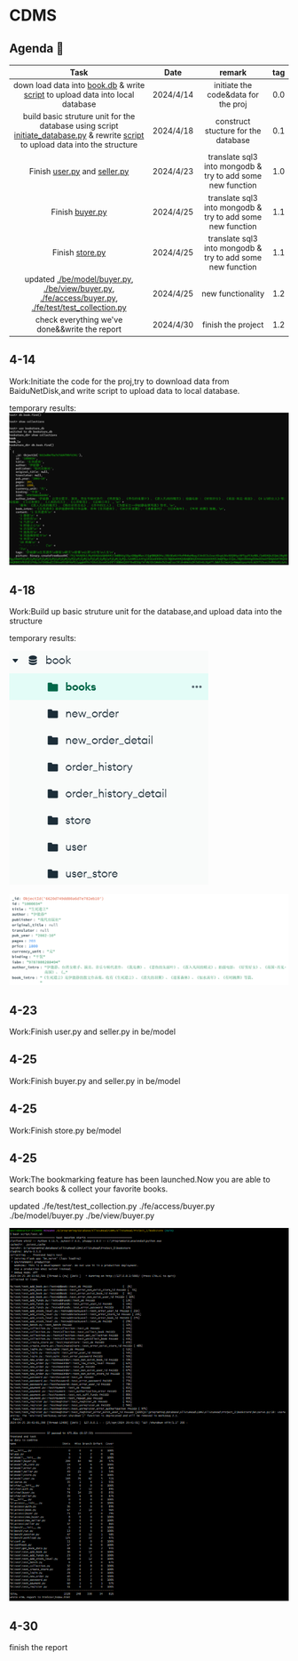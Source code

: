 # CDMS

## Agenda :calendar:
  
|  Task  |  Date  | remark | tag |
|  :-----: | :------: | :-----:| :-----:|
|  down load data into [book.db](https://github.com/kevinyao0901/CDMS/blob/main/AllStuRead/Project_1/bookstore/fe/data/book.db) & write [script](https://github.com/kevinyao0901/CDMS/blob/main/AllStuRead/Project_1/bookstore/script/uoload_data.py) to upload data into local database|2024/4/14  | initiate the code&data for the proj | 0.0 |
|  build basic struture unit for the database using script [initiate_database.py](https://github.com/kevinyao0901/CDMS/blob/main/AllStuRead/Project_1/bookstore/fe/script/initiate_database.py) & rewrite [script](https://github.com/kevinyao0901/CDMS/blob/main/AllStuRead/Project_1/bookstore/script/uoload_data.py) to upload data into the structure |2024/4/18  | construct stucture for the database | 0.1 |
| Finish [user.py](https://github.com/kevinyao0901/CDMS/blob/main/AllStuRead/Project_1/bookstore/be/model/user.py) and [seller.py](https://github.com/kevinyao0901/CDMS/blob/main/AllStuRead/Project_1/bookstore/be/model/seller.py) | 2024/4/23  | translate sql3 into mongodb & try to add some new function | 1.0 |
| Finish [buyer.py](https://github.com/kevinyao0901/CDMS/blob/main/AllStuRead/Project_1/bookstore/be/model/buyer.py) | 2024/4/25  | translate sql3 into mongodb & try to add some new function | 1.1 |
| Finish [store.py](https://github.com/kevinyao0901/CDMS/blob/main/AllStuRead/Project_1/bookstore/be/model/store.py) | 2024/4/25  | translate sql3 into mongodb & try to add some new function | 1.1 |
| updated [./be/model/buyer.py](https://github.com/kevinyao0901/CDMS/blob/main/AllStuRead/Project_1/bookstore/be/model/buyer.py), [./be/view/buyer.py](https://github.com/kevinyao0901/CDMS/blob/main/AllStuRead/Project_1/bookstore/be/view/buyer.py), [./fe/access/buyer.py](https://github.com/kevinyao0901/CDMS/blob/main/AllStuRead/Project_1/bookstore/fe/access/buyer.py), [./fe/test/test_collection.py](https://github.com/kevinyao0901/CDMS/blob/main/AllStuRead/Project_1/bookstore//fe/test/test_collection.py) | 2024/4/25  | new functionality | 1.2 |
| check everything we've done&&write the report | 2024/4/30  |finish the project| 1.2 |

## 4-14

Work:Initiate the code for the proj,try to download data from BaiduNetDisk,and write script to upload data to local database.

temporary results:
![error](./temp_result/4-14-1.png)

## 4-18

Work:Build up basic struture unit for the database,and upload data into the structure

temporary results:

![error](./temp_result/4-18-1.png)

![error](./temp_result/4-18-2.png)

## 4-23

Work:Finish user.py and seller.py in be/model

## 4-25

Work:Finish buyer.py and seller.py in be/model

## 4-25

Work:Finish store.py be/model

## 4-25

Work:The bookmarking feature has been launched.Now you are able to search books & collect your favorite books. 

updated ./fe/test/test_collection.py  ./fe/access/buyer.py ./be/model/buyer.py ./be/view/buyer.py

![error](./temp_result/4-25-1.png)

## 4-30

finish the report
